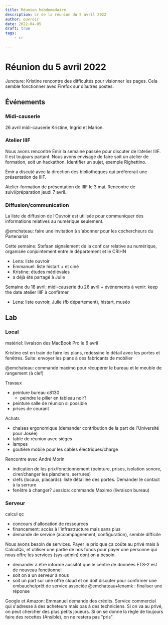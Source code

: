 ```yaml
---
title: Réunion hebdomadaire
description: cr de la réunion du 5 avril 2022
author: ouvroir
date: 2022-04-05
draft: true
tags:
    - cr

---
```

# Réunion du 5 avril 2022

Juncture: Kristine rencontre des difficultés pour visionner les pages. Cela semble fonctionner avec Firefox sur d’autres postes.

## Événements
### Midi-causerie
26 avril midi-causerie Kristine, Ingrid et Marion.

### Atelier IIIF

Nous avons rencontré Émir la semaine passée pour discuter de l’atelier IIIF. Il est toujours partant. Nous avons envisagé de faire soit un atelier de formation, soit un hackathon. Identifier un sujet, exemple Righettino. 

Émir a discuté avec la direction des bibliothèques qui préfèrerait une présentation de IIIF.

Atelier-formation de présentation de IIIF le 3 mai.
Rencontre de suivi/préparation jeudi 7 avril.

### Diffusion/communication

La liste de diffusion de l’Ouvroir est utilisée pour communiquer des informations relatives au numérique seulement. 

@emchateau: faire une invitation à s'abonner pour les cochercheurs du Partenariat

Cette semaine: Stefaan 
signalement de la conf car relative au numérique, organisée conjointement entre le département et le CRIHN 
- Lena: liste ouvroir
- Emmanuel: liste histart + et ciné
- Kristine: études médiévales
- a déjà été partagé à Julie 

Semaine du 18 avril: midi-causerie du 26 avril + événements à venir: keep the date atelier IIIF à confirmer
- Lena: liste ouvroir, Julie (fb département), histart, muséo

## Lab

### Local

matériel: livraison des MacBook Pro le 6 avril

Kristine est en train de faire les plans, redessine le détail avec les portes et fenêtres. 
Suite: envoyer les plans à des fabricants de mobilier 

@emchateau: commande maximo pour récupérer le bureau et le meuble de rangement (à clef)

Travaux
- peinture bureau c8130 
    - peindre le pilier en tableau noir? 
- peinture salle de réunion si possible
- prises de courant

Achats
- chaises ergonomique (demander contribution de la part de l'Université pour Josée)
- table de réunion avec sièges
- lampes
- goutière mobile pour les cables électriques/charge

Rencontre avec André Morin
- indication de les prix/fonctionnement (peinture, prises, isolation sonore, cirer/changer les planchers, serrures)
- clefs (locaux, placards): liste détaillée des portes. Demander le contact à la serrure
- fenêtre à changer? 
Jessica: commande Maximo (livraison bureau)

### Serveur
calcul qc
- concours d'allocation de ressources
- financement: accès à l'infrastructure mais sans plus
- demande de service (accompagnement, configuration), semble difficile

Nous avons besoin de services. Payer le prix que ça coûte au privé mais à CalculQc, et utiliser une partie de nos fonds pour payer une personne qui nous offre les services (sys-admin) dont on a besoin.
- demander à être informé aussitôt que le centre de données ETS-2 est de nouveau fonctionnel
- soit on a un serveur à nous
- soit un part sur une offre cloud et on doit discuter pour confirmer une embauche/prêt de service associée
@emchateau+lenamk : finaliser une réponse


Google et Amazon: Emmanuel demande des crédits. Service commercial qui s'adresse à des acheteurs mais pas à des techniciens. Si on va au privé, on peut chercher des plus petits joueurs. Si on se donne la règle de toujours faire des recettes (Ansible), on ne restera pas "pris".